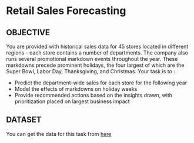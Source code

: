 # Retail Sales Forecasting

## OBJECTIVE 

You are provided with historical sales data for 45 stores located in different regions - each store contains a number of departments. The company also runs several promotional markdown events throughout the year. These markdowns precede prominent holidays, the four largest of which are the Super Bowl, Labor Day, Thanksgiving, and Christmas. Your task is to :
+ Predict the department-wide sales for each store for the following year
+ Model the effects of markdowns on holiday weeks
+ Provide recommended actions based on the insights drawn, with prioritization placed on largest business impact

## DATASET 
You can get the data for this task from [here](https://www.kaggle.com/aremoto/retail-sales-forecast/data?select=Features+data+set.csv)
